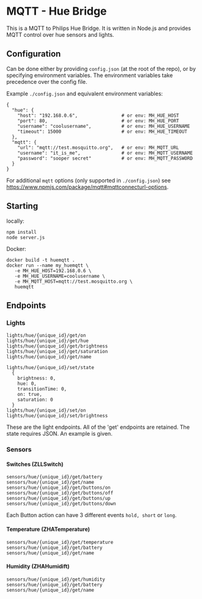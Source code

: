 # MQTT - Hue Bridge

This is a MQTT to Philips Hue Bridge. It is written in Node.js and provides MQTT control over hue sensors and lights.

## Configuration

Can be done either by providing `config.json` (at the root of the repo), or by
specifying environment variables. The environment variables take precedence over
the config file.

Example `./config.json` and equivalent environment variables:
```
{
  "hue": {
    "host": "192.168.0.6",                # or env: MH_HUE_HOST
    "port": 80,                           # or env: MH_HUE_PORT
    "username": "coolusername",           # or env: MH_HUE_USERNAME
    "timeout": 15000                      # or env: MH_HUE_TIMEOUT
  },
  "mqtt": {
    "url": "mqtt://test.mosquitto.org",   # or env: MH_MQTT_URL
    "username": "it_is_me",               # or env: MH_MQTT_USERNAME
    "password": "sooper secret"           # or env: MH_MQTT_PASSWORD
  }
}
```

For additional `mqtt` options (only supported in `./config.json`) see
https://www.npmjs.com/package/mqtt#mqttconnecturl-options.

## Starting

locally:
```shell
npm install
node server.js
```

Docker:
```
docker build -t huemqtt .
docker run --name my_huemqtt \
   -e MH_HUE_HOST=192.168.0.6 \
   -e MH_HUE_USERNAME=coolusername \
   -e MH_MQTT_HOST=mqtt://test.mosquitto.org \
   huemqtt
```

## Endpoints

### Lights

```
lights/hue/{unique_id}/get/on
lights/hue/{unique_id}/get/hue
lights/hue/{unique_id}/get/brightness
lights/hue/{unique_id}/get/saturation
lights/hue/{unique_id}/get/name

lights/hue/{unique_id}/set/state
  {
    brightness: 0,
    hue: 0,
    transitionTime: 0,
    on: true,
    saturation: 0
  }
lights/hue/{unique_id}/set/on
lights/hue/{unique_id}/set/brightness
```

These are the light endpoints. All of the 'get' endpoints are retained.
The state requires JSON. An example is given.

### Sensors
#### Switches (ZLLSwitch)

```
sensors/hue/{unique_id}/get/battery
sensors/hue/{unique_id}/get/name
sensors/hue/{unique_id}/get/buttons/on
sensors/hue/{unique_id}/get/buttons/off
sensors/hue/{unique_id}/get/buttons/up
sensors/hue/{unique_id}/get/buttons/down
```
Each Button action can have 3 different events `hold, short` or `long`.

#### Temperature (ZHATemperature)
```
sensors/hue/{unique_id}/get/temperature
sensors/hue/{unique_id}/get/battery
sensors/hue/{unique_id}/get/name
```

#### Humidity (ZHAHumidift)
```
sensors/hue/{unique_id}/get/humidity
sensors/hue/{unique_id}/get/battery
sensors/hue/{unique_id}/get/name
```

